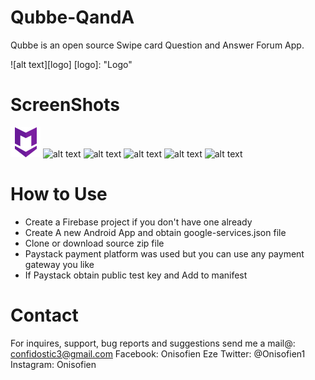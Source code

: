 # Qubbe-QandA
Qubbe is an open source Swipe card Question and Answer Forum App.
 
![alt text][logo]
[logo]:  "Logo"


# ScreenShots
![alt text](https://github.com/adam-p/markdown-here/raw/master/src/common/images/icon48.png "1")
![alt text]( "2")
![alt text]( "3")
![alt text]("4")
![alt text]( "5")
![alt text]("6")


# How to Use
* Create a Firebase project if you don't have one already
* Create A new Android App and obtain google-services.json file
* Clone or download source zip file
* Paystack payment platform was used but you can use any payment gateway you like
* If Paystack obtain public test key and Add to manifest

# Contact
For inquires, support, bug reports and suggestions send me a mail@: confidostic3@gmail.com
Facebook: Onisofien Eze
Twitter: @Onisofien1
Instagram: Onisofien
